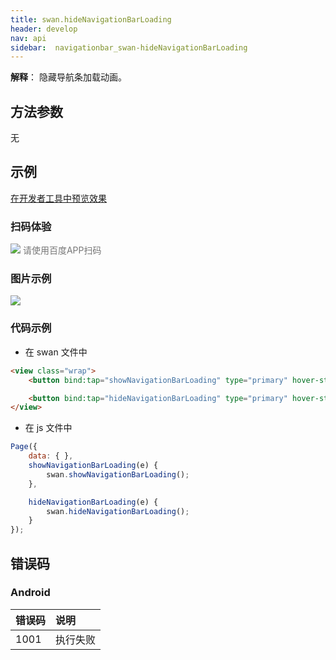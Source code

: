 ```yaml
---
title: swan.hideNavigationBarLoading
header: develop
nav: api
sidebar:  navigationbar_swan-hideNavigationBarLoading
---
```




**解释**： 隐藏导航条加载动画。

 
 ## 方法参数 

无
## 示例

<a href="swanide://fragment/072bca954324649b05962f16c9d69de61574136587133" title="在开发者工具中预览效果" target="_self">在开发者工具中预览效果</a>

### 扫码体验

<div class='scan-code-container'>
    <img src="https://b.bdstatic.com/miniapp/assets/images/doc_demo/navigationBarLoading.png" class="demo-qrcode-image" />
    <font color=#777 12px>请使用百度APP扫码</font>
</div>

###  图片示例  
<div class="m-doc-custom-examples">
    <div class="m-doc-custom-examples-correct">
        <img src="https://b.bdstatic.com/miniapp/image/navigationbarloading.gif">
    </div>
    <div class="m-doc-custom-examples-correct">
        <img src=" ">
    </div>
    <div class="m-doc-custom-examples-correct">
        <img src=" ">
    </div>     
</div>

### 代码示例 



* 在 swan 文件中

```html
<view class="wrap">
    <button bind:tap="showNavigationBarLoading" type="primary" hover-stop-propagation="true">显示加载动画</button>

    <button bind:tap="hideNavigationBarLoading" type="primary" hover-stop-propagation="true">隐藏加载动画</button>
</view>
```

* 在 js 文件中

```js
Page({
    data: { },
    showNavigationBarLoading(e) {
        swan.showNavigationBarLoading();
    },

    hideNavigationBarLoading(e) {
        swan.hideNavigationBarLoading();
    }
});
```
##  错误码

### Android 

|错误码|说明|
|:--|:--|
|1001|执行失败   |

